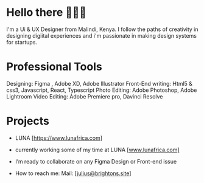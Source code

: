 # Hello there 🙋🏾‍♂️

I'm a Ui & UX Designer from Malindi, Kenya. I follow the paths of creativity in designing digiital experiences and i'm passionate in making design systems for startups.

# Professional Tools
Designing: Figma , Adobe XD, Adobe Illustrator 
Front-End writing: Html5 & css3, Javascript, React, Typescript
Photo Editing: Adobe Photoshop, Adobe Lightroom
Video Editing: Adobe Premiere pro, Davinci Resolve

# Projects
- LUNA  [https://www.lunafrica.com]


- currently working some of my time at LUNA [www.lunafrica.com]
- I’m ready to collaborate on any Figma Design or Front-end issue
- How to reach me: Mail: [julius@brightons.site]
